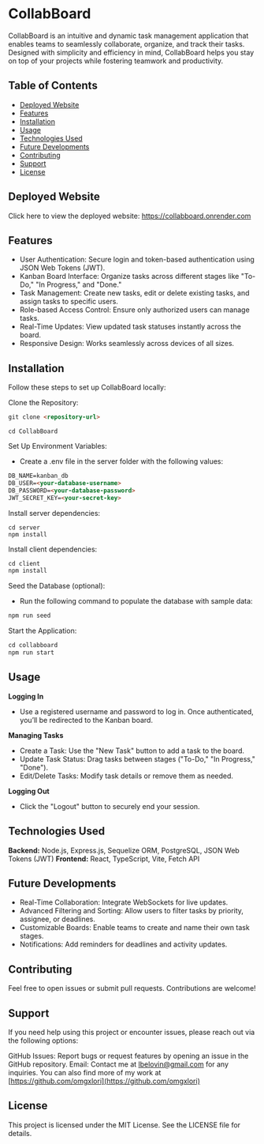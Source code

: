 # CollabBoard

CollabBoard is an intuitive and dynamic task management application that enables teams to seamlessly collaborate, organize, and track their tasks. Designed with simplicity and efficiency in mind, CollabBoard helps you stay on top of your projects while fostering teamwork and productivity.

## Table of Contents
- [Deployed Website](#deployed-website)
- [Features](#features)
- [Installation](#installation)
- [Usage](#usage)
- [Technologies Used](#technologies-used)
- [Future Developments](#future-developments)
- [Contributing](#contributing)
- [Support](#support)
- [License](#license)

## Deployed Website
Click here to view the deployed website: https://collabboard.onrender.com

## Features
- User Authentication: Secure login and token-based authentication using JSON Web Tokens (JWT).
- Kanban Board Interface: Organize tasks across different stages like "To-Do," "In Progress," and "Done."
- Task Management: Create new tasks, edit or delete existing tasks, and assign tasks to specific users.
- Role-based Access Control: Ensure only authorized users can manage tasks.
- Real-Time Updates: View updated task statuses instantly across the board.
- Responsive Design: Works seamlessly across devices of all sizes.

## Installation
Follow these steps to set up CollabBoard locally:

Clone the Repository:

```md
git clone <repository-url>
```
```
cd CollabBoard
```

Set Up Environment Variables:

- Create a .env file in the server folder with the following values:

```md
DB_NAME=kanban_db
DB_USER=<your-database-username>
DB_PASSWORD=<your-database-password>
JWT_SECRET_KEY=<your-secret-key>
```

Install server dependencies:
```
cd server
npm install
```

Install client dependencies:

```md
cd client
npm install
```

Seed the Database (optional):
- Run the following command to populate the database with sample data:
```md
npm run seed
```

Start the Application:
```md
cd collabboard
npm run start
```

## Usage
**Logging In**
- Use a registered username and password to log in. Once authenticated, you’ll be redirected to the Kanban board.

**Managing Tasks**
- Create a Task: Use the "New Task" button to add a task to the board.
- Update Task Status: Drag tasks between stages ("To-Do," "In Progress," "Done").
- Edit/Delete Tasks: Modify task details or remove them as needed.

**Logging Out**
- Click the "Logout" button to securely end your session.

## Technologies Used
**Backend:** Node.js, Express.js, Sequelize ORM, PostgreSQL, JSON Web Tokens (JWT)
**Frontend:** React, TypeScript, Vite, Fetch API

## Future Developments
- Real-Time Collaboration: Integrate WebSockets for live updates.
- Advanced Filtering and Sorting: Allow users to filter tasks by priority, assignee, or deadlines.
- Customizable Boards: Enable teams to create and name their own task stages.
- Notifications: Add reminders for deadlines and activity updates.

## Contributing
Feel free to open issues or submit pull requests. Contributions are welcome!

## Support
If you need help using this project or encounter issues, please reach out via the following options:

GitHub Issues: Report bugs or request features by opening an issue in the GitHub repository.
Email: Contact me at lbelovin@gmail.com for any inquiries.
You can also find more of my work at [https://github.com/omgxlori](https://github.com/omgxlori)

## License
This project is licensed under the MIT License. See the LICENSE file for details.
